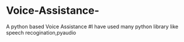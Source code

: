 # Voice-Assistance-
A python based Voice Assistance
#I have used many python library like speech recogination,pyaudio
